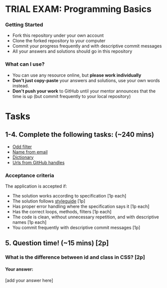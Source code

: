 # TRIAL EXAM: Programming Basics

### Getting Started
 - Fork this repository under your own account
 - Clone the forked repository to your computer
 - Commit your progress frequently and with descriptive commit messages
 - All your answers and solutions should go in this repository

### What can I use?
- You can use any resource online, but **please work individually**
- **Don't just copy-paste** your answers and solutions, use your own words instead.
- **Don't push your work** to GitHub until your mentor announces that the time is up (but commit frequently to your local repository)


# Tasks
## 1-4. Complete the following tasks: (~240 mins)

- [Odd filter](oddfilter/OddFilter.java)
- [Name from email](namefromemail/NameFromEmail.java)
- [Dictionary](dictionary/Dictionary.java)
- [Urls from GitHub handles](urlsfromhandles/UrlsFromHandles.java)

### Acceptance criteria
The application is accepted if:
- The solution works according to specification [1p each]
- The solution follows [styleguide](https://github.com/greenfox-academy/teaching-materials/blob/master/styleguide/java.md) [1p]
- Has proper error handling where the specification says it [1p each]
- Has the correct loops, methods, filters [1p each]
- The code is clean, without unnecessary repetition, and with descriptive names [1p each]
- You commit frequently with descriptive commit messages [1p]

## 5. Question time! (~15 mins) [2p]

###  What is the difference between id and class in CSS? [2p]
#### Your answer: 
[add your answer here]
